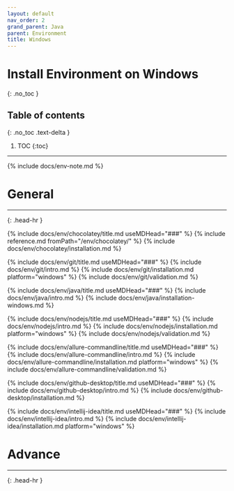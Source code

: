 ```yaml
---
layout: default
nav_order: 2
grand_parent: Java
parent: Environment
title: Windows
---
```


# Install Environment on Windows
{: .no_toc }

## Table of contents
{: .no_toc .text-delta }

1. TOC
{:toc}
---

{% include docs/env-note.md %}

# General
<hr>{: .head-hr }

{% include docs/env/chocolatey/title.md useMDHead="###" %}
{% include reference.md fromPath="/env/chocolatey/" %}
{% include docs/env/chocolatey/installation.md %}

{% include docs/env/git/title.md useMDHead="###" %}
{% include docs/env/git/intro.md %}
{% include docs/env/git/installation.md platform="windows" %}
{% include docs/env/git/validation.md %}

{% include docs/env/java/title.md useMDHead="###" %}
{% include docs/env/java/intro.md %}
{% include docs/env/java/installation-windows.md %}

{% include docs/env/nodejs/title.md useMDHead="###" %}
{% include docs/env/nodejs/intro.md %}
{% include docs/env/nodejs/installation.md platform="windows" %}
{% include docs/env/nodejs/validation.md %}

{% include docs/env/allure-commandline/title.md useMDHead="###" %}
{% include docs/env/allure-commandline/intro.md %}
{% include docs/env/allure-commandline/installation.md platform="windows" %}
{% include docs/env/allure-commandline/validation.md %}

{% include docs/env/github-desktop/title.md useMDHead="###" %}
{% include docs/env/github-desktop/intro.md %}
{% include docs/env/github-desktop/installation.md %}

{% include docs/env/intellij-idea/title.md useMDHead="###" %}
{% include docs/env/intellij-idea/intro.md %}
{% include docs/env/intellij-idea/installation.md platform="windows" %}

# Advance
<hr>{: .head-hr }


